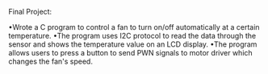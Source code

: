 Final Project:

•Wrote a C program to control a fan to turn on/off automatically at a certain temperature.
•The program uses I2C protocol to read the data through the sensor and shows the temperature value on an LCD display.
•The program allows users to press a button to send PWN signals to motor driver which changes the fan's speed.
